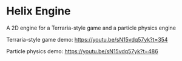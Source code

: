 # Helix Engine
A 2D engine for a Terraria-style game and a particle physics engine 

Terraria-style game demo: https://youtu.be/sN15vdq57yk?t=354

Particle physics demo: https://youtu.be/sN15vdq57yk?t=486
